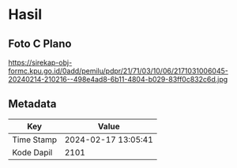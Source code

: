 # Hasil

## Foto C Plano

https://sirekap-obj-formc.kpu.go.id/0add/pemilu/pdpr/21/71/03/10/06/2171031006045-20240214-210216--498e4ad8-6b11-4804-b029-83ff0c832c6d.jpg


## Metadata

| Key        | Value               |
| ---------- | ------------------- |
| Time Stamp | 2024-02-17 13:05:41 |
| Kode Dapil | 2101                |



